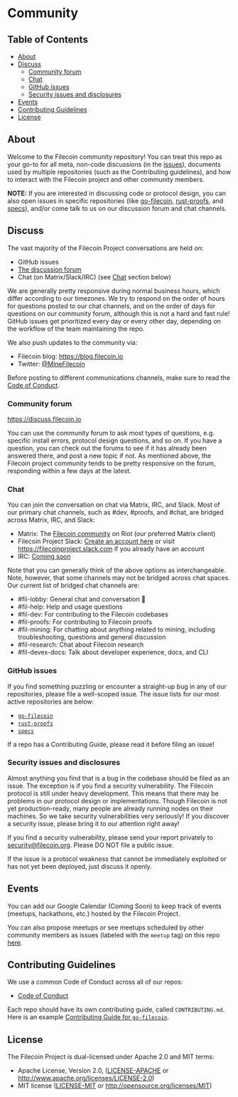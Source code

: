 # Community

## Table of Contents

- [About](#about)
- [Discuss](#discuss)
	- [Community forum](#community-forum)
	- [Chat](#chat)
	- [GitHub issues](#github-issues)
	- [Security issues and disclosures](#security-issues-and-disclosures)
- [Events](#events)
- [Contributing Guidelines](#contributing-guidelines)
- [License](#license)

## About

Welcome to the Filecoin community repository! You can treat this repo as your go-to for all meta, non-code discussions (in the [issues](https://github.com/filecoin-project/community/issues)), documents used by multiple repositories (such as the Contributing guidelines), and how to interact with the Filecoin project and other community members.

**NOTE:** If you are interested in discussing code or protocol design, you can also open issues in specific repositories (like [go-filecoin](https://github.com/filecoin-project/go-filecoin/issues), [rust-proofs](https://github.com/filecoin-project/rust-proofs/issues), and [specs](https://github.com/filecoin-project/specs/issues)), and/or come talk to us on our discussion forum and chat channels.

## Discuss

The vast majority of the Filecoin Project conversations are held on:
- GitHub issues
- [The discussion forum](https://discuss.filecoin.io)
- Chat (on Matrix/Slack/IRC) (see [Chat](#chat) section below)

We are generally pretty responsive during normal business hours, which differ according to our timezones. We try to respond on the order of hours for questions posted to our chat channels, and on the order of days for questions on our community forum, although this is not a hard and fast rule! GitHub issues get prioritized every day or every other day, depending on the workflow of the team maintaining the repo.

We also push updates to the community via:
- Filecoin blog: https://blog.filecoin.io
- Twitter: [@MineFilecoin](https://twitter.com/MineFilecoin)

Before posting to different communications channels, make sure to read the [Code of Conduct](https://github.com/filecoin-project/community/blob/master/CODE_OF_CONDUCT.md). 

### Community forum

https://discuss.filecoin.io

You can use the community forum to ask most types of questions, e.g. specific install errors, protocol design questions, and so on. If you have a question, you can check out the forums to see if it has already been answered there, and post a new topic if not. As mentioned above, the Filecoin project community tends to be pretty responsive on the forum, responding within a few days at the latest.

### Chat

You can join the conversation on chat via Matrix, IRC, and Slack. Most of our primary chat channels, such as #dev, #proofs, and #chat, are bridged across Matrix, IRC, and Slack:
- Matrix: The [Filecoin community](https://riot.im/app/#/group/+filecoin:matrix.org) on Riot (our preferred Matrix client) 
- Filecoin Project Slack: [Create an account here](https://join.slack.com/t/filecoinproject/shared_invite/enQtNTUwNTI1Mzk5MDYwLTI2MmMxNzNjYjhlYWM3YjQxM2E4MThmM2ZhY2JkYWIxNGVjMGVmNTg3Y2VhZjQ3OGM5ZTc1OGFmZGZhMzZmMTI) or visit https://filecoinproject.slack.com if you already have an account
- IRC: [Coming soon](https://github.com/filecoin-project/community/issues/4)

Note that you can generally think of the above options as interchangeable. Note, however, that some channels may not be bridged across chat spaces. Our current list of bridged chat channels are:
- #fil-lobby: General chat and conversation 👋
- #fil-help: Help and usage questions
- #fil-dev: For contributing to the Filecoin codebases
- #fil-proofs: For contributing to Filecoin proofs
- #fil-mining: For chatting about anything related to mining, including troubleshooting, questions and general discussion
- #fil-research: Chat about Filecoin research
- #fil-devex-docs: Talk about developer experience, docs, and CLI

### GitHub issues

If you find something puzzling or encounter a straight-up bug in any of our repositories, please file a well-scoped issue. The issue lists for our most active repositories are below:
- [`go-filecoin`](https://github.com/filecoin-project/go-filecoin/issues)
- [`rust-proofs`](https://github.com/filecoin-project/rust-proofs/issues)
- [`specs`](https://github.com/filecoin-project/specs/issues)

If a repo has a Contributing Guide, please read it before filing an issue!

### Security issues and disclosures 

Almost anything you find that is a bug in the codebase should be filed as an issue. The exception is if you find a security vulnerability. The Filecoin protocol is still under heavy development. This means that there may be problems in our protocol design or implementations. Though Filecoin is not yet production-ready, many people are already running nodes on their machines. So we take security vulnerabilities very seriously! If you discover a security issue, please bring it to our attention right away!

If you find a security vulnerability, please send your report privately to security@filecoin.org. Please DO NOT file a public issue.

If the issue is a protocol weakness that cannot be immediately exploited or has not yet been deployed, just discuss it openly.

## Events

You can add our Google Calendar (Coming Soon) to keep track of events (meetups, hackathons, etc.) hosted by the Filecoin Project.

You can also propose meetups or see meetups scheduled by other community members as issues (labeled with the `meetup` tag) on this repo [here](https://github.com/filecoin-project/community/issues?q=is%3Aopen+is%3Aissue+label%3Ameetup).

## Contributing Guidelines

We use a common Code of Conduct across all of our repos:
- [Code of Conduct](https://github.com/filecoin-project/community/blob/master/CODE_OF_CONDUCT.md)

Each repo should have its own contributing guide, called `CONTRIBUTING.md`. Here is an example [Contributing Guide for `go-filecoin`](https://github.com/filecoin-project/go-filecoin/blob/master/CONTRIBUTING.md).

## License

The Filecoin Project is dual-licensed under Apache 2.0 and MIT terms:

- Apache License, Version 2.0, ([LICENSE-APACHE](https://github.com/filecoin-project/community/blob/master/LICENSE-APACHE) or http://www.apache.org/licenses/LICENSE-2.0)
- MIT license ([LICENSE-MIT](https://github.com/filecoin-project/community/blob/master/LICENSE-MIT) or http://opensource.org/licenses/MIT)
